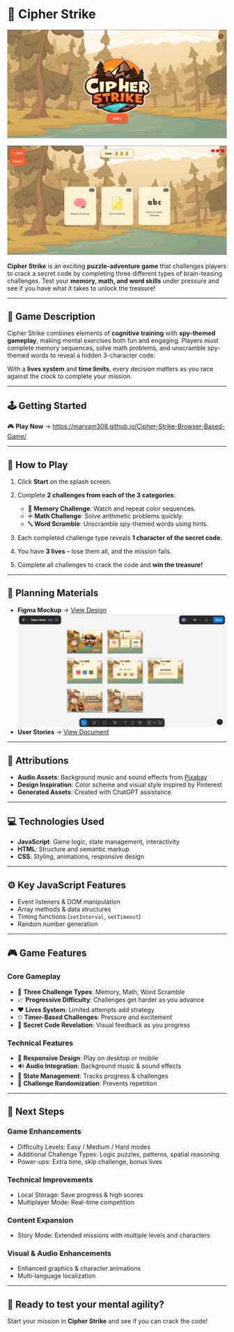 # 🔐 Cipher Strike

![SplashScreen Screenshot](./assets/images/cipher-strike-splash.png)

![Main menu Screenshot](./assets/images/main-menu.png)

**Cipher Strike** is an exciting **puzzle-adventure game** that challenges players to crack a secret code by completing three different types of brain-teasing challenges. Test your **memory, math, and word skills** under pressure and see if you have what it takes to unlock the treasure!

---

## 📖 Game Description

Cipher Strike combines elements of **cognitive training** with **spy-themed gameplay**, making mental exercises both fun and engaging. Players must complete memory sequences, solve math problems, and unscramble spy-themed words to reveal a hidden 3-character code.

With a **lives system** and **time limits**, every decision matters as you race against the clock to complete your mission.

---

## 🕹️ Getting Started

🎮 **Play Now** → https://maryam308.github.io/Cipher-Strike-Browser-Based-Game/

---

## 📌 How to Play

1. Click **Start** on the splash screen.
2. Complete **2 challenges from each of the 3 categories**:

   - 🧠 **Memory Challenge**: Watch and repeat color sequences.
   - ➗ **Math Challenge**: Solve arithmetic problems quickly.
   - 🔤 **Word Scramble**: Unscramble spy-themed words using hints.

3. Each completed challenge type reveals **1 character of the secret code**.
4. You have **3 lives** – lose them all, and the mission fails.
5. Complete all challenges to crack the code and **win the treasure!**

---

## 🎨 Planning Materials

- **Figma Mockup** → [View Design](https://www.figma.com/design/1FPi0f9JVIr6x0SqNRsBqQ/Cipher-Strike?node-id=0-1&t=wCcHAZdeQoO9GHku-1)
  ![Figma Mockup Screenshot](./assets/images/figma-mockup.png)
- **User Stories** → [View Document](https://drive.google.com/file/d/17BnEYRopcnbbCRs0Vxl3io79VY6TJ32-/view?usp=sharing)

---

## 🎵 Attributions

- **Audio Assets**: Background music and sound effects from [Pixabay](https://pixabay.com/)
- **Design Inspiration**: Color scheme and visual style inspired by Pinterest
- **Generated Assets**: Created with ChatGPT assistance

---

## 💻 Technologies Used

- **JavaScript**: Game logic, state management, interactivity
- **HTML**: Structure and semantic markup
- **CSS**: Styling, animations, responsive design

---

## ⚙️ Key JavaScript Features

- Event listeners & DOM manipulation
- Array methods & data structures
- Timing functions (`setInterval`, `setTimeout`)
- Random number generation

---

## 🎮 Game Features

### Core Gameplay

- 🧩 **Three Challenge Types**: Memory, Math, Word Scramble
- 📈 **Progressive Difficulty**: Challenges get harder as you advance
- ❤️ **Lives System**: Limited attempts add strategy
- ⏱ **Timer-Based Challenges**: Pressure and excitement
- 🔑 **Secret Code Revelation**: Visual feedback as you progress

### Technical Features

- 📱 **Responsive Design**: Play on desktop or mobile
- 🔊 **Audio Integration**: Background music & sound effects
- 🔄 **State Management**: Tracks progress & challenges
- 🎲 **Challenge Randomization**: Prevents repetition

---

## 🚀 Next Steps

### Game Enhancements

- Difficulty Levels: Easy / Medium / Hard modes
- Additional Challenge Types: Logic puzzles, patterns, spatial reasoning
- Power-ups: Extra time, skip challenge, bonus lives

### Technical Improvements

- Local Storage: Save progress & high scores
- Multiplayer Mode: Real-time competition

### Content Expansion

- Story Mode: Extended missions with multiple levels and characters

### Visual & Audio Enhancements

- Enhanced graphics & character animations
- Multi-language localization

---

## 🧠 Ready to test your mental agility?

Start your mission in **Cipher Strike** and see if you can crack the code!
